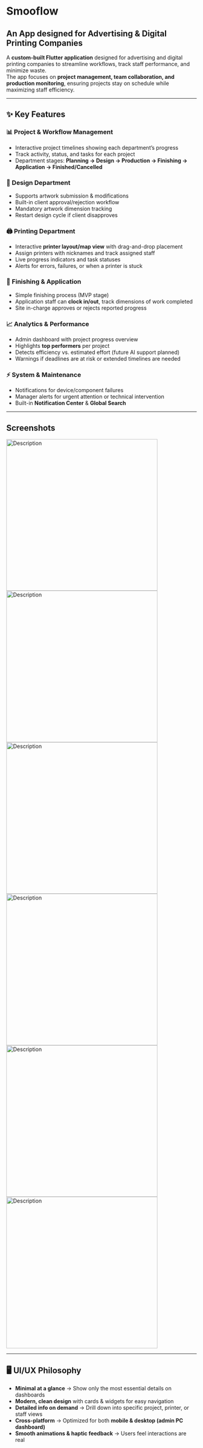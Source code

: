 # Smooflow

## An App designed for Advertising & Digital Printing Companies

A **custom-built Flutter application** designed for advertising and digital printing companies to streamline workflows, track staff performance, and minimize waste.  
The app focuses on **project management, team collaboration, and production monitoring**, ensuring projects stay on schedule while maximizing staff efficiency.  

---

## ✨ Key Features  

### 📊 Project & Workflow Management  
- Interactive project timelines showing each department’s progress  
- Track activity, status, and tasks for each project  
- Department stages: **Planning → Design → Production → Finishing → Application → Finished/Cancelled**  

### 🎨 Design Department  
- Supports artwork submission & modifications  
- Built-in client approval/rejection workflow  
- Mandatory artwork dimension tracking  
- Restart design cycle if client disapproves  

### 🖨️ Printing Department  
- Interactive **printer layout/map view** with drag-and-drop placement  
- Assign printers with nicknames and track assigned staff  
- Live progress indicators and task statuses  
- Alerts for errors, failures, or when a printer is stuck  

### 🔧 Finishing & Application  
- Simple finishing process (MVP stage)  
- Application staff can **clock in/out**, track dimensions of work completed  
- Site in-charge approves or rejects reported progress  

### 📈 Analytics & Performance  
- Admin dashboard with project progress overview  
- Highlights **top performers** per project  
- Detects efficiency vs. estimated effort (future AI support planned)  
- Warnings if deadlines are at risk or extended timelines are needed  

### ⚡ System & Maintenance  
- Notifications for device/component failures  
- Manager alerts for urgent attention or technical intervention  
- Built-in **Notification Center** & **Global Search**  

---

## Screenshots

<img src="assets/screenshots/dashboard.png" alt="Description" width="400"/>
<img src="assets/screenshots/new_project.png" alt="Description" width="400"/>
<img src="assets/screenshots/new_project_2.png" alt="Description" width="400"/>
<img src="assets/screenshots/project_info.png" alt="Description" width="400"/>
<img src="assets/screenshots/timline.png" alt="Description" width="400"/>
<img src="assets/screenshots/timeline_stage_info.png" alt="Description" width="400"/>

---

## 🖥️ UI/UX Philosophy  

- **Minimal at a glance** → Show only the most essential details on dashboards  
- **Modern, clean design** with cards & widgets for easy navigation  
- **Detailed info on demand** → Drill down into specific project, printer, or staff views  
- **Cross-platform** → Optimized for both **mobile & desktop (admin PC dashboard)**  
- **Smooth animations & haptic feedback** → Users feel interactions are real  


